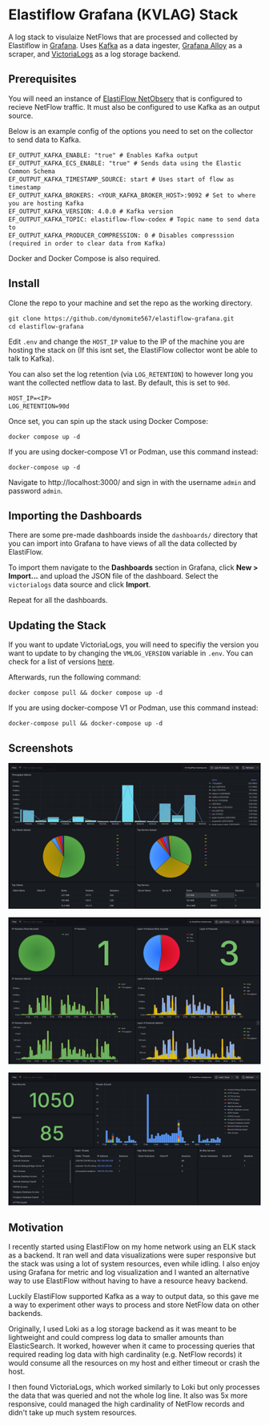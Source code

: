 # Elastiflow Grafana (KVLAG) Stack

A log stack to visulaize NetFlows that are processed and collected by Elastiflow in [Grafana](https://grafana.com/oss/grafana/). Uses [Kafka](https://github.com/apache/kafka) as a data ingester, [Grafana Alloy](https://grafana.com/oss/alloy) as a scraper, and [VictoriaLogs](https://victoriametrics.com/products/victorialogs/) as a log storage backend.

## Prerequisites

You will need an instance of [ElastiFlow NetObserv](https://docs.elastiflow.com/docs/flowcoll/introduction) that is configured to recieve NetFlow traffic. It must also be configured to use Kafka as an output source.

Below is an example config of the options you need to set on the collector to send data to Kafka.
```
EF_OUTPUT_KAFKA_ENABLE: "true" # Enables Kafka output
EF_OUTPUT_KAFKA_ECS_ENABLE: "true" # Sends data using the Elastic Common Schema
EF_OUTPUT_KAFKA_TIMESTAMP_SOURCE: start # Uses start of flow as timestamp
EF_OUTPUT_KAFKA_BROKERS: <YOUR_KAFKA_BROKER_HOST>:9092 # Set to where you are hosting Kafka
EF_OUTPUT_KAFKA_VERSION: 4.0.0 # Kafka version
EF_OUTPUT_KAFKA_TOPIC: elastiflow-flow-codex # Topic name to send data to
EF_OUTPUT_KAFKA_PRODUCER_COMPRESSION: 0 # Disables compresssion (required in order to clear data from Kafka)
```

Docker and Docker Compose is also required.

## Install

Clone the repo to your machine and set the repo as the working directory.
```
git clone https://github.com/dynomite567/elastiflow-grafana.git
cd elastiflow-grafana
```

Edit `.env` and change the `HOST_IP` value to the IP of the machine you are hosting the stack on (If this isnt set, the ElastiFlow collector wont be able to talk to Kafka).

You can also set the log retention (via `LOG_RETENTION`) to however long you want the collected netflow data to last. By default, this is set to `90d`.
```
HOST_IP=<IP>
LOG_RETENTION=90d
```

Once set, you can spin up the stack using Docker Compose:
```
docker compose up -d
```
If you are using docker-compose V1 or Podman, use this command instead:
```
docker-compose up -d
```
Navigate to http://localhost:3000/ and sign in with the username `admin` and password `admin`.

## Importing the Dashboards
There are some pre-made dashboards inside the `dashboards/` directory that you can import into Grafana to have views of all the data collected by ElastiFlow.

To import them navigate to the **Dashboards** section in Grafana, click **New > Import...** and upload the JSON file of the dashboard. Select the ``victorialogs`` data source and click **Import**.

Repeat for all the dashboards.

## Updating the Stack
If you want to update VictoriaLogs, you will need to specifiy the version you want to update to by changing the ``VMLOG_VERSION`` variable in ``.env``. You can check for a list of versions [here](https://hub.docker.com/r/victoriametrics/victoria-logs/tags).

Afterwards, run the following command:
```
docker compose pull && docker compose up -d
```

If you are using docker-compose V1 or Podman, use this command instead:
```
docker-compose pull && docker-compose up -d
```
## Screenshots
![](https://github.com/dynomite567/elastiflow-grafana/blob/assets/screenshot1.png)

![](https://github.com/dynomite567/elastiflow-grafana/blob/assets/screenshot2.png)

![](https://github.com/dynomite567/elastiflow-grafana/blob/assets/screenshot3.png)

## Motivation
I recently started using ElastiFlow on my home network using an ELK stack as a backend. It ran well and data visualizations were super responsive but the stack was using a lot of system resources, even while idling. I also enjoy using Grafana for metric and log visualization and I wanted an alternative way to use ElastiFlow without having to have a resource heavy backend.

Luckily ElastiFlow supported Kafka as a way to output data, so this gave me a way to experiment other ways to process and store NetFlow data on other backends.

Originally, I used Loki as a log storage backend as it was meant to be lightweight and could compress log data to smaller amounts than ElasticSearch. It worked, however when it came to processing queries that required reading log data with high cardinality (e.g. NetFlow records) it would consume all the resources on my host and either timeout or crash the host.

I then found VictoriaLogs, which worked similarly to Loki but only processes the data that was queried and not the whole log line. It also was 5x more responsive, could managed the high cardinality of NetFlow records and didn't take up much system resources.
